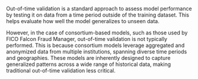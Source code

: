 Out-of-time validation is a standard approach to assess model performance by testing it on data from a time period outside of the training dataset. This helps evaluate how well the model generalizes to unseen data.

However, in the case of consortium-based models, such as those used by FICO Falcon Fraud Manager, out-of-time validation is not typically performed. This is because consortium models leverage aggregated and anonymized data from multiple institutions, spanning diverse time periods and geographies. These models are inherently designed to capture generalized patterns across a wide range of historical data, making traditional out-of-time validation less critical.
